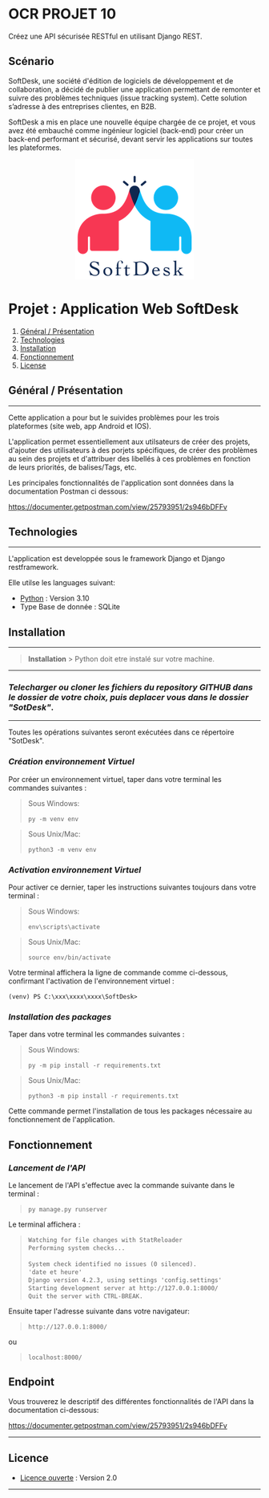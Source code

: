 # OCR PROJET 10
Créez une API sécurisée RESTful en utilisant Django REST.

## Scénario
SoftDesk, une société d'édition de logiciels de développement et de collaboration, a décidé de publier une application permettant de remonter et suivre des problèmes techniques (issue tracking system). Cette solution s’adresse à des entreprises clientes, en B2B.

SoftDesk a mis en place une nouvelle équipe chargée de ce projet, et vous avez été embauché comme ingénieur logiciel (back-end) pour créer un back-end performant et sécurisé, devant servir les applications sur toutes les plateformes.

<center>

![Logo de SoftDesk](image.png)


</center>

# Projet : Application Web SoftDesk
1. [Général / Présentation](#Général)
2. [Technologies](#technologies)
3. [Installation](#installation)
4. [Fonctionnement](#fonctionnement)
5. [License](#licence)


## <a id = Général>Général / Présentation</a>
***
Cette application a pour but le suivides problèmes pour les trois plateformes (site web, app Android et IOS).

L'application permet essentiellement aux utilsateurs de créer des projets, d'ajouter des utilisateurs à des porjets spécifiques, de créer des problèmes au sein des projets et d'attribuer des libellés à ces problèmes en fonction de leurs priorités, de balises/Tags, etc.

Les principales fonctionnalités de l'application sont données dans la documentation Postman ci dessous:

https://documenter.getpostman.com/view/25793951/2s946bDFFv


## <a id = technologies>Technologies</a>
***
L'application est developpée sous le framework Django et Django restframework.

Elle utilse les languages suivant:
* [Python](https://www.python.org/downloads/release/python-31012/) : Version 3.10
* Type Base de donnée : SQLite

## <a id = installation>Installation</a>
***
> **Installation** > Python doit etre instalé sur votre machine.
***
### *Telecharger ou cloner les fichiers du repository GITHUB dans le dossier de votre choix, puis deplacer vous dans le dossier "SotDesk"*.
***
Toutes les opérations suivantes seront exécutées dans ce répertoire "SotDesk".

### _**Création environnement Virtuel**_

Por créer un environnement virtuel, taper dans votre terminal les commandes suivantes : 


> Sous Windows:
> ````commandline
> py -m venv env 
>````

> Sous Unix/Mac:
>````commandline
>python3 -m venv env
>````

### _**Activation environnement Virtuel**_

Pour activer ce dernier, taper les instructions suivantes toujours dans votre terminal :

> Sous Windows:
> ````commandline
> env\scripts\activate
>````

> Sous Unix/Mac:
>````commandline
>source env/bin/activate
>````

Votre terminal affichera la ligne de commande comme ci-dessous, confirmant l'activation de l'environnement virtuel :

````
(venv) PS C:\xxx\xxxx\xxxx\SoftDesk>
````


###  **_Installation des packages_**

Taper dans votre terminal les commandes suivantes : 

> Sous Windows:
> ````commandline
> py -m pip install -r requirements.txt
>````

> Sous Unix/Mac:
>````commandline
>python3 -m pip install -r requirements.txt
>````


Cette commande permet l'installation de tous les packages nécessaire au fonctionnement de l'application.


## <a id= fonctionnement>Fonctionnement</a>

###  **_Lancement de l'API_**

Le lancement de l'API s'effectue avec la commande suivante dans le terminal :

> ````commandline
> py manage.py runserver
>````

Le terminal affichera :

>````commandline
>Watching for file changes with StatReloader
>Performing system checks...
>
>System check identified no issues (0 silenced).
>'date et heure'
>Django version 4.2.3, using settings 'config.settings'
>Starting development server at http://127.0.0.1:8000/ 
>Quit the server with CTRL-BREAK.


Ensuite taper l'adresse suivante dans votre navigateur:

> ````commandline
> http://127.0.0.1:8000/
>````

ou  

> ````commandline
> localhost:8000/
>````

## Endpoint
Vous trouverez le descriptif des différentes fonctionnalités de l'API dans la documentation ci-dessous:

https://documenter.getpostman.com/view/25793951/2s946bDFFv

***
## <a id = licence>Licence</a>


* [Licence ouverte](https://www.etalab.gouv.fr/wp-content/uploads/2017/04/ETALAB-Licence-Ouverte-v2.0.pdf) : Version 2.0
***
